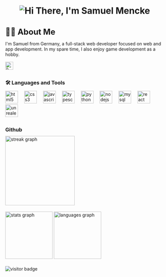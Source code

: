 <h1 align="center">
  <img src="https://readme-typing-svg.herokuapp.com/?font=Righteous&size=45&center=true&vCenter=true&width=600&height=80&duration=4000&color=FFFFFF&lines=Hi+There!+I'm+Samuel+Mencke!" alt="Hi There, I'm Samuel Mencke" />
</h1>

###

<h3 align="left" style="font-size: 1.8em; margin-bottom: 10px;">👩‍💻 About Me</h3>

<p align="left" style="margin-bottom: 15px;">
  I'm Samuel from Germany, a full-stack web developer focused on web and app development. In my spare time, I also enjoy game development as a hobby.
</p>

<div align="left" style="margin-bottom: 30px;">
  <a href="https://samuel-mencke.github.io/" target="_blank">
    <img src="https://img.shields.io/badge/Mein%20Portfolio-Visit-blue?style=for-the-badge&logo=github" height="25" alt="Portfolio" />
  </a>
</div>

###

<h3 align="left" style="margin-bottom: 10px;">🛠 Languages and Tools</h3>

<div align="left" style="margin-top: 10px; margin-bottom: 30px;">
  <img src="https://cdn.jsdelivr.net/gh/devicons/devicon/icons/html5/html5-original.svg" height="40" alt="html5 logo" />
  <img width="12" />
  <img src="https://cdn.jsdelivr.net/gh/devicons/devicon/icons/css3/css3-original.svg" height="40" alt="css3 logo" />
  <img width="12" />
  <img src="https://cdn.jsdelivr.net/gh/devicons/devicon/icons/javascript/javascript-original.svg" height="40" alt="javascript logo" />
  <img width="12" />
  <img src="https://cdn.jsdelivr.net/gh/devicons/devicon/icons/typescript/typescript-original.svg" height="40" alt="typescript logo" />
  <img width="12" />
  <img src="https://cdn.jsdelivr.net/gh/devicons/devicon/icons/python/python-original.svg" height="40" alt="python logo" />
  <img width="12" />
  <img src="https://cdn.jsdelivr.net/gh/devicons/devicon/icons/nodejs/nodejs-original.svg" height="40" alt="nodejs logo" />
  <img width="12" />
  <img src="https://cdn.jsdelivr.net/gh/devicons/devicon/icons/mysql/mysql-original.svg" height="40" alt="mysql logo" />
  <img width="12" />
  <img src="https://cdn.jsdelivr.net/gh/devicons/devicon/icons/react/react-original.svg" height="40" alt="react logo" />
  <img width="12" />
  <img src="https://cdn.jsdelivr.net/gh/devicons/devicon/icons/unrealengine/unrealengine-original.svg" height="40" alt="unrealengine logo" />
</div>

###

<h3 align="left" style="margin-bottom: 10px;">Github</h3>

<div align="left" style="margin-top: 10px; margin-bottom: 20px;">
  <img src="https://streak-stats.demolab.com?user=Samuel-Mencke&locale=en&mode=daily&theme=dark&hide_border=false&border_radius=5&order=3" height="220" alt="streak graph" />
</div>

<div align="left" style="margin-bottom: 20px;">
  <img src="https://github-readme-stats.vercel.app/api?username=Samuel-Mencke&show_icons=true&include_all_commits=true&count_private=true&theme=dracula&locale=en&hide_border=false&order=1" height="150" alt="stats graph" />
  <img src="https://github-readme-stats.vercel.app/api/top-langs?username=Samuel-Mencke&layout=compact&card_width=320&langs_count=5&theme=dracula&locale=en&hide_border=false&order=2" height="150" alt="languages graph" />
</div>

<div align="left" style="margin-bottom: 30px;">
  <img src="https://visitor-badge.laobi.icu/badge?page_id=Samuel-Mencke.Samuel-Mencke" alt="visitor badge" />
</div>

